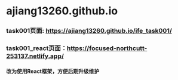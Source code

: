 # ajiang13260.github.io
### task001页面: https://ajiang13260.github.io/ife_task001/
### task001_react页面：https://focused-northcutt-253137.netlify.app/
#### 改为使用React框架，方便后期升级维护
